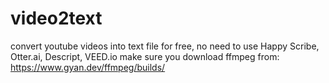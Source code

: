 # video2text
convert youtube videos into text file for free, no need to use Happy Scribe, Otter.ai, Descript, VEED.io 
make sure you download ffmpeg from: https://www.gyan.dev/ffmpeg/builds/
